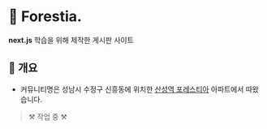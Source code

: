 # 🌳 Forestia.

**next.js** 학습을 위해 제작한 게시판 사이트

## 📃 개요

- 커뮤니티명은 성남시 수정구 신흥동에 위치한 <a href="https://www.lottecastle.co.kr/APT/AT00212/main/index.do">산성역 포레스티아</a> 아파트에서 따왔습니다.

> ⚒ 작업 중 ⚒
